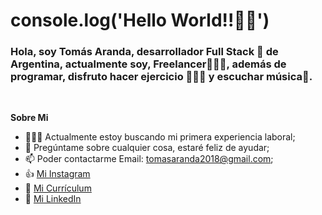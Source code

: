 # console.log('Hello World!!👋🏽')

### Hola, soy Tomás Aranda, desarrollador Full Stack 🚀 de Argentina, actualmente soy, Freelancer👨🏽‍💻, además de programar, disfruto hacer ejercicio 🏋🏻‍♂️ y escuchar música🎵.


<br />

  
**Sobre Mi**

- 👨🏽‍💻 Actualmente estoy buscando mi primera experiencia laboral;
- 💬 Pregúntame sobre cualquier cosa, estaré feliz de ayudar;
- 📫 Poder contactarme Email: tomasaranda2018@gmail.com;
- 👍 [Mi Instagram](https://www.instagram.com/tomas_aranda24/?utm_medium=copy_link)
- 📝 [Mi Currículum](https://drive.google.com/file/d/1VaZkw8e5qBqdGSp_ATZ8qTVKPgRD0wR1/view)
- 💼 [Mi LinkedIn](https://www.linkedin.com/in/tomas--aranda) 


